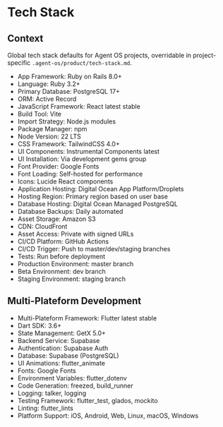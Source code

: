 # Tech Stack

## Context

Global tech stack defaults for Agent OS projects, overridable in project-specific `.agent-os/product/tech-stack.md`.

- App Framework: Ruby on Rails 8.0+
- Language: Ruby 3.2+
- Primary Database: PostgreSQL 17+
- ORM: Active Record
- JavaScript Framework: React latest stable
- Build Tool: Vite
- Import Strategy: Node.js modules
- Package Manager: npm
- Node Version: 22 LTS
- CSS Framework: TailwindCSS 4.0+
- UI Components: Instrumental Components latest
- UI Installation: Via development gems group
- Font Provider: Google Fonts
- Font Loading: Self-hosted for performance
- Icons: Lucide React components
- Application Hosting: Digital Ocean App Platform/Droplets
- Hosting Region: Primary region based on user base
- Database Hosting: Digital Ocean Managed PostgreSQL
- Database Backups: Daily automated
- Asset Storage: Amazon S3
- CDN: CloudFront
- Asset Access: Private with signed URLs
- CI/CD Platform: GitHub Actions
- CI/CD Trigger: Push to master/dev/staging branches
- Tests: Run before deployment
- Production Environment: master branch
- Beta Environment: dev branch
- Staging Environment: staging branch

## Multi-Plateform Development

- Multi-Plateform Framework: Flutter latest stable
- Dart SDK: 3.6+
- State Management: GetX 5.0+
- Backend Service: Supabase
- Authentication: Supabase Auth
- Database: Supabase (PostgreSQL)
- UI Animations: flutter_animate
- Fonts: Google Fonts
- Environment Variables: flutter_dotenv
- Code Generation: freezed, build_runner
- Logging: talker, logging
- Testing Framework: flutter_test, glados, mockito
- Linting: flutter_lints
- Platform Support: iOS, Android, Web, Linux, macOS, Windows
